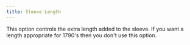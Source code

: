 ```yaml
---
title: Sleeve Length
---
```


This option controls the extra length added to the sleeve. If you want a length appropriate for 1790's then you don't use this option.
